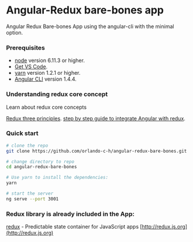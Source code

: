 # Angular-Redux bare-bones app
Angular Redux Bare-bones App using the angular-cli with the minimal option.

### Prerequisites

 - [node](https://nodejs.org/en/download/) version 6.11.3 or higher.
 - [Get VS Code](https://code.visualstudio.com/download).
 - [yarn](https://yarnpkg.com/lang/en/docs/install/) version 1.2.1 or higher.
 - [Angular CLI](https://github.com/angular/angular-cli) version 1.4.4.

### Understanding redux core concept

Learn about redux core concepts

[Redux three principles](https://github.com/orlando-c-h).
[step by step guide to integrate Angular with redux](https://github.com/orlando-c-h).

### Quick start

```bash
# clone the repo
git clone https://github.com/orlando-c-h/angular-redux-bare-bones.git

# change directory to repo
cd angular-redux-bare-bones

# Use yarn to install the dependencies:
yarn

# start the server
ng serve --port 3001
```
### Redux library is already included in the App:
[redux](https://github.com/reactjs/redux) - Predictable state container for JavaScript apps [http://redux.js.org](http://redux.js.org)

